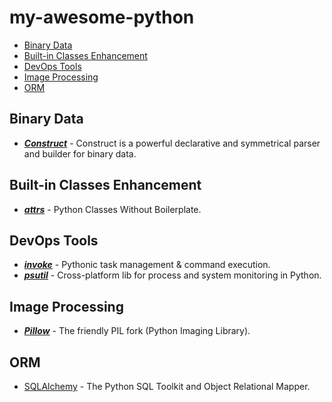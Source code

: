 # my-awesome-python

- [Binary Data](#binary-data)
- [Built-in Classes Enhancement](#built-in-classes-enhancement)
- [DevOps Tools](#devops-tools)
- [Image Processing](#image-processing)
- [ORM](#orm)

## Binary Data

- [***Construct***](https://construct.readthedocs.io/en/latest/) - Construct is a powerful declarative and symmetrical parser and builder for binary data.

## Built-in Classes Enhancement

- [***attrs***](https://www.attrs.org/en/stable/) - Python Classes Without Boilerplate.

## DevOps Tools

- [***invoke***](https://github.com/pyinvoke/invoke) - Pythonic task management & command execution.
- [***psutil***](https://github.com/giampaolo/psutil) - Cross-platform lib for process and system monitoring in Python.

## Image Processing

- [***Pillow***](https://github.com/python-pillow/Pillow) - The friendly PIL fork (Python Imaging Library).

## ORM

* [SQLAlchemy](https://www.sqlalchemy.org/) - The Python SQL Toolkit and Object Relational Mapper.

